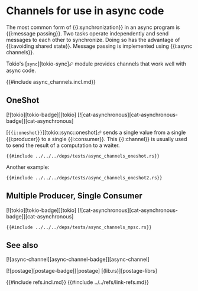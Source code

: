 # Channels for use in async code

The most common form of {{i:synchronization}} in an async program is {{i:message passing}}. Two tasks operate independently and send messages to each other to synchronize. Doing so has the advantage of {{i:avoiding shared state}}. Message passing is implemented using {{i:async channels}}.

Tokio's [`sync`][tokio-sync]⮳ module provides channels that work well with async code.

{{#include async_channels.incl.md}}

## OneShot

[![tokio][tokio-badge]][tokio]  [![cat-asynchronous][cat-asynchronous-badge]][cat-asynchronous]

[`{{i:oneshot}}`][tokio::sync::oneshot]⮳ sends a single value from a single {{i:producer}} to a single {{i:consumer}}. This {{i:channel}} is usually used to send the result of a computation to a waiter.

```rust,editable,mdbook-runnable
{{#include ../../../deps/tests/async_channels_oneshot.rs}}
```

Another example:

```rust,editable,mdbook-runnable
{{#include ../../../deps/tests/async_channels_oneshot2.rs}}
```

## Multiple Producer, Single Consumer

[![tokio][tokio-badge]][tokio]  [![cat-asynchronous][cat-asynchronous-badge]][cat-asynchronous]

```rust,editable,mdbook-runnable
{{#include ../../../deps/tests/async_channels_mpsc.rs}}
```

## See also

[![async-channel][async-channel-badge]][async-channel]

[![postage][postage-badge]][postage]  [(lib.rs)][postage-librs]

{{#include refs.incl.md}}
{{#include ../../refs/link-refs.md}}
